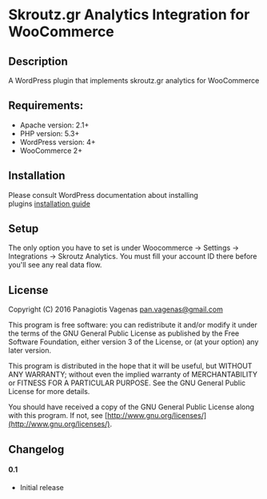 # Skroutz.gr Analytics Integration for WooCommerce

## Description

A WordPress plugin that implements skroutz.gr analytics for WooCommerce

## Requirements:

* Apache version: 2.1+
* PHP version: 5.3+
* WordPress version: 4+
* WooCommerce 2+

## Installation

Please consult WordPress documentation about installing  
plugins [installation guide](https://codex.wordpress.org/Managing_Plugins#Installing_Plugins)

## Setup 

The only option you have to set is under Woocommerce → Settings → Integrations → Skroutz Analytics. 
You must fill your account ID there before you'll see any real data flow.

## License

Copyright (C) 2016 Panagiotis Vagenas <pan.vagenas@gmail.com>

This program is free software: you can redistribute it and/or modify
it under the terms of the GNU General Public License as published by
the Free Software Foundation, either version 3 of the License, or
(at your option) any later version.

This program is distributed in the hope that it will be useful,
but WITHOUT ANY WARRANTY; without even the implied warranty of
MERCHANTABILITY or FITNESS FOR A PARTICULAR PURPOSE.  See the
GNU General Public License for more details.

You should have received a copy of the GNU General Public License
along with this program.  If not, see [http://www.gnu.org/licenses/](http://www.gnu.org/licenses/).

## Changelog

#### 0.1

* Initial release